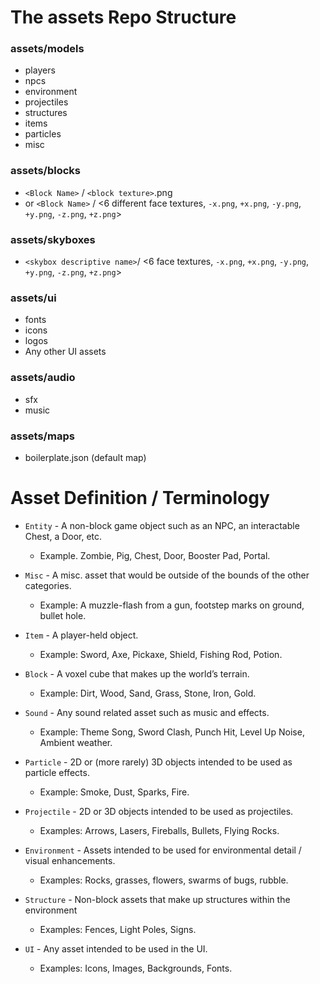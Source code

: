 # The assets Repo Structure

### **assets/models**

- players
- npcs
- environment
- projectiles
- structures
- items
- particles
- misc

### **assets/blocks**

- `<Block Name>`  /  `<block texture>`.png
- or `<Block Name>` / <6 different face textures, `-x.png`, `+x.png`, `-y.png`, `+y.png`, `-z.png`, `+z.png`>

### **assets/skyboxes**

- `<skybox descriptive name>`/ <6 face textures, `-x.png`, `+x.png`, `-y.png`, `+y.png`, `-z.png`, `+z.png`>

### **assets/ui**

- fonts
- icons
- logos
- Any other UI assets

### **assets/audio**

- sfx
- music

### **assets/maps**

- boilerplate.json (default map)



# Asset Definition / Terminology

- `Entity` - A non-block game object such as an NPC, an interactable Chest, a Door, etc.
    - Example. Zombie, Pig, Chest, Door, Booster Pad, Portal.

- `Misc` - A misc. asset that would be outside of the bounds of the other categories.
    - Example: A muzzle-flash from a gun, footstep marks on ground, bullet hole.

- `Item` - A player-held object.
    - Example: Sword, Axe, Pickaxe, Shield, Fishing Rod, Potion.

- `Block` - A voxel cube that makes up the world’s terrain.
    - Example: Dirt, Wood, Sand, Grass, Stone, Iron, Gold.

- `Sound` - Any sound related asset such as music and effects.
    - Example: Theme Song, Sword Clash, Punch Hit, Level Up Noise, Ambient weather.

- `Particle` - 2D or (more rarely) 3D objects intended to be used as particle effects.
    - Example: Smoke, Dust, Sparks, Fire.

- `Projectile` - 2D or 3D objects intended to be used as projectiles.
    - Examples: Arrows, Lasers, Fireballs, Bullets, Flying Rocks.

- `Environment` - Assets intended to be used for environmental detail / visual enhancements.
    - Examples: Rocks, grasses, flowers, swarms of bugs, rubble.

- `Structure` - Non-block assets that make up structures within the environment
    - Examples: Fences, Light Poles, Signs.
    
- `UI` - Any asset intended to be used in the UI.
    - Examples: Icons, Images, Backgrounds, Fonts.
